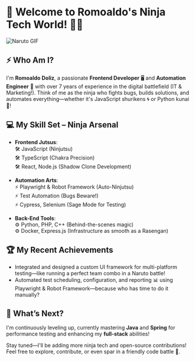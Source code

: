 # 👋 Welcome to Romoaldo's Ninja Tech World! 🦸‍♂️

![Naruto GIF](https://media.giphy.com/media/xUPGcxpCV81ebKhGr6/giphy.gif)

## ⚡ Who Am I?

I'm **Romoaldo Doliz**, a passionate **Frontend Developer** 🖥️ and **Automation Engineer** 🔧 with over 7 years of experience in the digital battlefield (IT & Marketing!). Think of me as the ninja who fights bugs, builds solutions, and automates everything—whether it's JavaScript shurikens 🌀 or Python kunai 🔪!

## 💻 My Skill Set – Ninja Arsenal

- **Frontend Jutsus**:  
  🛠️ JavaScript (Ninjutsu)  
  🛠️ TypeScript (Chakra Precision)  
  🛠️ React, Node.js (Shadow Clone Development)  

- **Automation Arts**:  
  ⚡ Playwright & Robot Framework (Auto-Ninjutsu)  
  ⚡ Test Automation (Bugs Beware!)  
  ⚡ Cypress, Selenium (Sage Mode for Testing)  

- **Back-End Tools**:  
  ⚙️ Python, PHP, C++ (Behind-the-scenes magic)  
  ⚙️ Docker, Express.js (Infrastructure as smooth as a Rasengan)

## 🏆 My Recent Achievements

- Integrated and designed a custom UI framework for multi-platform testing—like running a perfect team combo in a Naruto battle!  
- Automated test scheduling, configuration, and reporting 📊 using Playwright & Robot Framework—because who has time to do it manually?

## 🚀 What’s Next?  
I'm continuously leveling up, currently mastering **Java** and **Spring** for performance testing and enhancing my **full-stack** abilities!

Stay tuned—I'll be adding more ninja tech and open-source contributions! Feel free to explore, contribute, or even spar in a friendly code battle 🥋.
